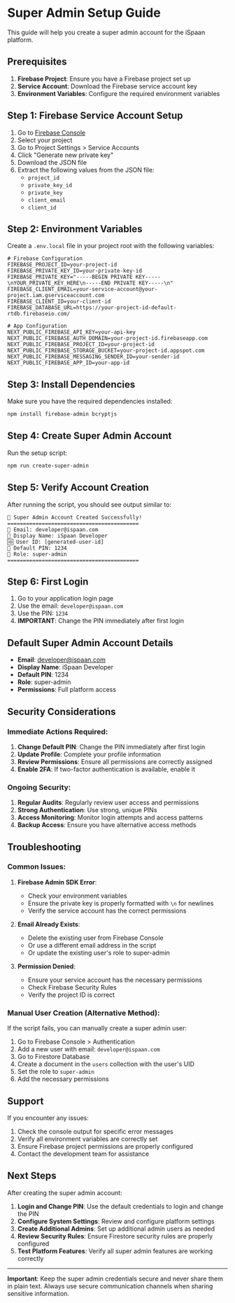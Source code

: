 # Super Admin Setup Guide

This guide will help you create a super admin account for the iSpaan platform.

## Prerequisites

1. **Firebase Project**: Ensure you have a Firebase project set up
2. **Service Account**: Download the Firebase service account key
3. **Environment Variables**: Configure the required environment variables

## Step 1: Firebase Service Account Setup

1. Go to [Firebase Console](https://console.firebase.google.com/)
2. Select your project
3. Go to Project Settings > Service Accounts
4. Click "Generate new private key"
5. Download the JSON file
6. Extract the following values from the JSON file:
   - `project_id`
   - `private_key_id`
   - `private_key`
   - `client_email`
   - `client_id`

## Step 2: Environment Variables

Create a `.env.local` file in your project root with the following variables:

```env
# Firebase Configuration
FIREBASE_PROJECT_ID=your-project-id
FIREBASE_PRIVATE_KEY_ID=your-private-key-id
FIREBASE_PRIVATE_KEY="-----BEGIN PRIVATE KEY-----\nYOUR_PRIVATE_KEY_HERE\n-----END PRIVATE KEY-----\n"
FIREBASE_CLIENT_EMAIL=your-service-account@your-project.iam.gserviceaccount.com
FIREBASE_CLIENT_ID=your-client-id
FIREBASE_DATABASE_URL=https://your-project-id-default-rtdb.firebaseio.com/

# App Configuration
NEXT_PUBLIC_FIREBASE_API_KEY=your-api-key
NEXT_PUBLIC_FIREBASE_AUTH_DOMAIN=your-project-id.firebaseapp.com
NEXT_PUBLIC_FIREBASE_PROJECT_ID=your-project-id
NEXT_PUBLIC_FIREBASE_STORAGE_BUCKET=your-project-id.appspot.com
NEXT_PUBLIC_FIREBASE_MESSAGING_SENDER_ID=your-sender-id
NEXT_PUBLIC_FIREBASE_APP_ID=your-app-id
```

## Step 3: Install Dependencies

Make sure you have the required dependencies installed:

```bash
npm install firebase-admin bcryptjs
```

## Step 4: Create Super Admin Account

Run the setup script:

```bash
npm run create-super-admin
```

## Step 5: Verify Account Creation

After running the script, you should see output similar to:

```
🎉 Super Admin Account Created Successfully!
==========================================
📧 Email: developer@ispaan.com
👤 Display Name: iSpaan Developer
🆔 User ID: [generated-user-id]
🔐 Default PIN: 1234
👑 Role: super-admin
==========================================
```

## Step 6: First Login

1. Go to your application login page
2. Use the email: `developer@ispaan.com`
3. Use the PIN: `1234`
4. **IMPORTANT**: Change the PIN immediately after first login

## Default Super Admin Account Details

- **Email**: developer@ispaan.com
- **Display Name**: iSpaan Developer
- **Default PIN**: 1234
- **Role**: super-admin
- **Permissions**: Full platform access

## Security Considerations

### Immediate Actions Required:

1. **Change Default PIN**: Change the PIN immediately after first login
2. **Update Profile**: Complete your profile information
3. **Review Permissions**: Ensure all permissions are correctly assigned
4. **Enable 2FA**: If two-factor authentication is available, enable it

### Ongoing Security:

1. **Regular Audits**: Regularly review user access and permissions
2. **Strong Authentication**: Use strong, unique PINs
3. **Access Monitoring**: Monitor login attempts and access patterns
4. **Backup Access**: Ensure you have alternative access methods

## Troubleshooting

### Common Issues:

1. **Firebase Admin SDK Error**: 
   - Check your environment variables
   - Ensure the private key is properly formatted with `\n` for newlines
   - Verify the service account has the correct permissions

2. **Email Already Exists**:
   - Delete the existing user from Firebase Console
   - Or use a different email address in the script
   - Or update the existing user's role to super-admin

3. **Permission Denied**:
   - Ensure your service account has the necessary permissions
   - Check Firebase Security Rules
   - Verify the project ID is correct

### Manual User Creation (Alternative Method):

If the script fails, you can manually create a super admin user:

1. Go to Firebase Console > Authentication
2. Add a new user with email: `developer@ispaan.com`
3. Go to Firestore Database
4. Create a document in the `users` collection with the user's UID
5. Set the role to `super-admin`
6. Add the necessary permissions

## Support

If you encounter any issues:

1. Check the console output for specific error messages
2. Verify all environment variables are correctly set
3. Ensure Firebase project permissions are properly configured
4. Contact the development team for assistance

## Next Steps

After creating the super admin account:

1. **Login and Change PIN**: Use the default credentials to login and change the PIN
2. **Configure System Settings**: Review and configure platform settings
3. **Create Additional Admins**: Set up additional admin users as needed
4. **Review Security Rules**: Ensure Firestore security rules are properly configured
5. **Test Platform Features**: Verify all super admin features are working correctly

---

**Important**: Keep the super admin credentials secure and never share them in plain text. Always use secure communication channels when sharing sensitive information.


















